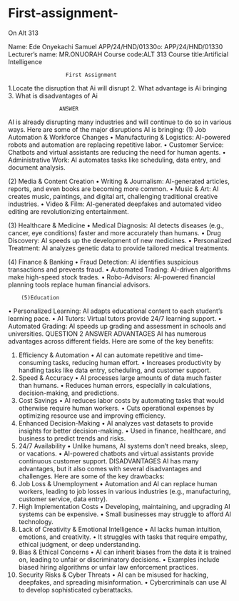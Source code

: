 # First-assignment-
On Alt 313


Name: Ede Onyekachi Samuel 
APP/24/HND/01330o: APP/24/HND/01330
Lecturer’s name: MR.ONUORAH 
Course code:ALT 313
Course title:Artificial Intelligence 

                      First Assignment 
1.Locate the disruption that Ai will disrupt 
2. What advantage is Ai bringing 
3. What is disadvantages of Ai 

                    ANSWER
AI is already disrupting many industries and will continue to do so in various ways. Here are some of the major disruptions AI is bringing:
(1)	 Job Automation & Workforce Changes
• Manufacturing & Logistics: AI-powered robots and automation are replacing repetitive labor.
• Customer Service: Chatbots and virtual assistants are reducing the need for human agents.
• Administrative Work: AI automates tasks like scheduling, data entry, and document analysis.
 
(2)	Media & Content Creation
• Writing & Journalism: AI-generated articles, reports, and even books are becoming more common.
• Music & Art: AI creates music, paintings, and digital art, challenging traditional creative industries.
• Video & Film: AI-generated deepfakes and automated video editing are revolutionizing entertainment.

(3)	Healthcare & Medicine
• Medical Diagnosis: AI detects diseases (e.g., cancer, eye conditions) faster and more accurately than humans.
• Drug Discovery: AI speeds up the development of new medicines.
• Personalized Treatment: AI analyzes genetic data to provide tailored medical treatments.

(4)	Finance & Banking
• Fraud Detection: AI identifies suspicious transactions and prevents fraud.
• Automated Trading: AI-driven algorithms make high-speed stock trades.
• Robo-Advisors: AI-powered financial planning tools replace human financial advisors.

        (5)Education
• Personalized Learning: AI adapts educational content to each student’s learning pace.
• AI Tutors: Virtual tutors provide 24/7 learning support.
• Automated Grading: AI speeds up grading and assessment in schools and universities.
                 QUESTION 2 ANSWER 
                      ADVANTAGES 
AI has numerous advantages across different fields. Here are some of the key benefits:
1. Efficiency & Automation
• AI can automate repetitive and time-consuming tasks, reducing human effort.
• Increases productivity by handling tasks like data entry, scheduling, and customer support.
2. Speed & Accuracy
• AI processes large amounts of data much faster than humans.
• Reduces human errors, especially in calculations, decision-making, and predictions.
3. Cost Savings
• AI reduces labor costs by automating tasks that would otherwise require human workers.
• Cuts operational expenses by optimizing resource use and improving efficiency.
4. Enhanced Decision-Making
• AI analyzes vast datasets to provide insights for better decision-making.
• Used in finance, healthcare, and business to predict trends and risks.
5. 24/7 Availability
• Unlike humans, AI systems don’t need breaks, sleep, or vacations.
• AI-powered chatbots and virtual assistants provide continuous customer support.
                    DISADVANTAGES 
AI has many advantages, but it also comes with several disadvantages and challenges. Here are some of the key drawbacks:
1. Job Loss & Unemployment
• Automation and AI can replace human workers, leading to job losses in various industries (e.g., manufacturing, customer service, data entry).
2. High Implementation Costs
• Developing, maintaining, and upgrading AI systems can be expensive.
• Small businesses may struggle to afford AI technology.
3. Lack of Creativity & Emotional Intelligence
• AI lacks human intuition, emotions, and creativity.
• It struggles with tasks that require empathy, ethical judgment, or deep understanding.
4. Bias & Ethical Concerns
• AI can inherit biases from the data it is trained on, leading to unfair or discriminatory decisions.
• Examples include biased hiring algorithms or unfair law enforcement practices.
5. Security Risks & Cyber Threats
• AI can be misused for hacking, deepfakes, and spreading misinformation.
• Cybercriminals can use AI to develop sophisticated cyberattacks.
